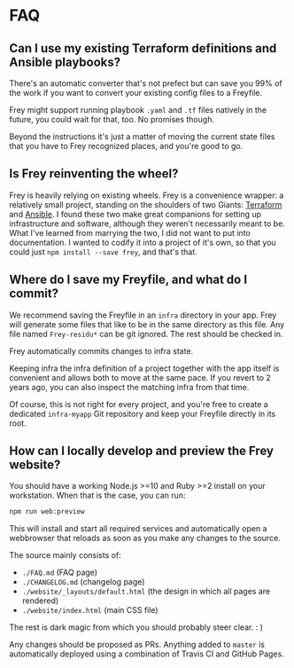 # FAQ

## Can I use my existing Terraform definitions and Ansible playbooks?

There's an automatic converter that's not prefect but can save you 99% of the work if you want to convert your existing config files to a Freyfile.

Frey might support running playbook `.yaml` and `.tf` files natively in the future, you could wait for that, too. No promises though.

Beyond the instructions it's just a matter of moving the current state files that you have to Frey recognized places, and you're good to go.

<!-- @todo Link to tusd and uppy-server PRs as examples  -->

## Is Frey reinventing the wheel?

Frey is heavily relying on existing wheels. Frey is a convenience wrapper: a relatively small project, standing on the shoulders of two Giants: [Terraform](https://www.terraform.io/) and [Ansible](https://www.ansible.com/). I found these two make great companions for setting up infrastructure and software, although they weren't necessarily meant to be. What I've learned from marrying the two, I did not want to put into documentation. I wanted to codify it into a project of it's own, so that you could just `npm install --save frey`, and that's that.

## Where do I save my Freyfile, and what do I commit?

We recommend saving the Freyfile in an `infra` directory in your app. Frey will generate some files that like to be in the same directory as this file. Any file named `Frey-residu*` can be git ignored. The rest should be checked in.

Frey automatically commits changes to infra state.

Keeping infra the infra definition of a  project together with the app itself is convenient and allows both to move
at the same pace. If you revert to 2 years ago, you can also inspect the matching infra
from that time.

Of course, this is not right for every project, and you're free to create a dedicated `infra-myapp` Git repository and keep your Freyfile directly in its root.

## How can I locally develop and preview the Frey website?

You should have a working Node.js >=10 and Ruby >=2 install on your workstation. When that is the case, you can run:

```bash
npm run web:preview
```

This will install and start all required services and automatically open a webbrowser that reloads as soon as you make any changes to the source.

The source mainly consists of:

- `./FAQ.md` (FAQ page)
- `./CHANGELOG.md` (changelog page)
- `./website/_layouts/default.html` (the design in which all pages are rendered)
- `./website/index.html` (main CSS file)

The rest is dark magic from which you should probably steer clear. : )

Any changes should be proposed as PRs. Anything added to `master` is automatically deployed using a combination of Travis CI and GitHub Pages.
